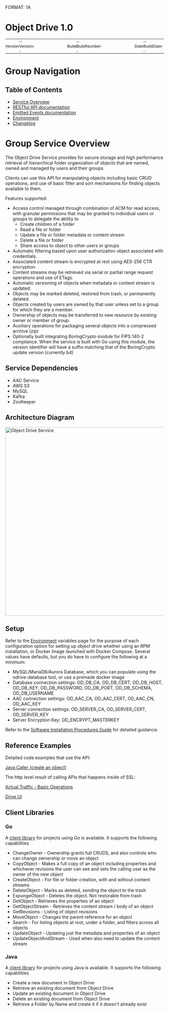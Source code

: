 FORMAT: 1A

# Object Drive 1.0 

<table style="width:100%;border:0px;padding:0px;border-spacing:0;border-collapse:collapse;font-family:Helvetica;font-size:10pt;vertical-align:center;"><tbody><tr><td style="padding:0px;font-size:10pt;">Version</td><td style="padding:0px;font-size:10pt;">--Version--</td><td style="width:20%;font-size:8pt;"> </td><td style="padding:0px;font-size:10pt;">Build</td><td style="padding:0px;font-size:10pt;">--BuildNumber--</td><td style="width:20%;font-size:8pt;"></td><td style="padding:0px;font-size:10pt;">Date</td><td style="padding:0px;font-size:10pt;">--BuildDate--</td></tr></tbody></table>

# Group Navigation

## Table of Contents

+ [Service Overview](./)
+ [RESTful API documentation](static/templates/rest.html)
+ [Emitted Events documentation](static/templates/events.html)
+ [Environment](static/templates/environment.html)
+ [Changelog](static/templates/changelog.html)

# Group Service Overview
The Object Drive Service provides for secure storage and high performance retrieval of hierarchical folder organization of objects that are named, owned and managed by users and their groups.

Clients can use this API for manipulating objects including basic CRUD operations, and use of basic filter and sort mechanisms for finding objects available to them.

Features supported:

+ Access control managed through combination of ACM for read access, with granular permissions that may be granted to individual users or groups to delegate the ability to
  + Create children of a folder
  + Read a file or folder
  + Update a file or folder metadata or content stream
  + Delete a file or folder
  + Share access to object to other users or groups
+ Automatic filtering based upon user authorization object associated with credentials.
+ Associated content stream is encrypted at rest using AES-256 CTR encryption.
+ Content streams may be retrieved via serial or partial range request operations and use of ETags.
+ Automatic versioning of objects when metadata or content stream is updated.
+ Objects may be marked deleted, restored from trash, or permanently deleted.
+ Objects created by users are owned by that user unless set to a group for which they are a member.
+ Ownership of objects may be transferred to new resource by existing owner or member of group.
+ Auxiliary operations for packaging several objects into a compressed archive (zip)
+ Optionally built integrating BoringCrypto module for FIPS 140-2 compliance.  When the service is built with Go using this module, the version identifier will have a suffix matching that of the BoringCrypto update version (currently b4)

## Service Dependencies

+ AAC Service
+ AWS S3
+ MySQL
+ Kafka
+ ZooKeeper

## Architecture Diagram

<img src="static/images/odrive-service.png" alt="Object Drive Service" width="600" align="middle" />

## Setup

Refer to the [Environment](static/templates/environment.html) variables page for the purpose of each configuration option for setting up object drive whether using an RPM installation, or Docker Image launched with Docker Compose. Several values have defaults, but you do have to configure the following at a minimum:
* MySQL/MariaDB/Aurora Database, which you can populate using the odrive-database tool, or use a premade docker image
* Database connection settings: OD_DB_CA, OD_DB_CERT, OD_DB_HOST, OD_DB_KEY, OD_DB_PASSWORD, OD_DB_PORT, OD_DB_SCHEMA, OD_DB_USERNAME
* AAC connection settings: OD_AAC_CA, OD_AAC_CERT, OD_AAC_CN, OD_AAC_KEY
* Server connection settings: OD_SERVER_CA, OD_SERVER_CERT, OD_SERVER_KEY
* Server Encryption Key: OD_ENCRYPT_MASTERKEY

Refer to the [Software Installation Procedures Guide](https://docs.google.com/document/d/1BV0mv-HePAfOJ0C1SLl1Dr6tKj1TRkgMYSOnSSbQ16s/edit#heading=h.cq93k7j2zwk3) for detailed guidance.


##  Reference Examples

Detailed code examples that use the API:

[Java Caller (create an object)](static/templates/ObjectDriveSDK.java)

The http level result of calling APIs that happens inside of SSL:

[Actual Traffic - Basic Operations](static/templates/APISample.html)

[Drive UI](/apps/drive/index.html)

## Client Libraries

### Go

A [client library](static/client.go) for projects using Go is available. It supports the following capabilities

+	ChangeOwner - Ownership grants full CRUDS, and also controls who can change ownership or move an object
+ CopyObject - Makes a full copy of an object including properties and whichever revisions the user can see and sets the calling user as the owner of the new object
+	CreateObject - For file or folder creation, with and without content streams
+	DeleteObject - Marks as deleted, sending the object to the trash
+ ExpungeObject - Deletes the object. Not restorable from trash
+	GetObject - Retrieves the properties of an object
+	GetObjectStream - Retrieves the content stream / body of an object
+	GetRevisions - Listing of object revisions
+	MoveObject - Changes the parent reference for an object
+	Search - For listing objects at root, under a folder, and filters across all objects
+	UpdateObject - Updating just the metadata and properties of an object
+	UpdateObjectAndStream - Used when also need to update the content stream

### Java

A [client library](https://gitlab.363-283.io/bedrock/object-drive-client) for projects using Java is available. It supports the following capabilities

+ Create a new document in Object Drive
+ Retrieve an existing document from Object Drive
+ Update an existing document in Object Drive
+ Delete an existing document from Object Drive
+ Retrieve a Folder by Name and create it if it doesn't already exist